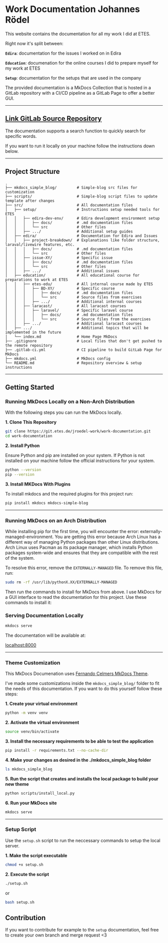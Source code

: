 # Work Documentation Johannes Rödel

This website contains the documentation for all my work I did at ETES. 

Right now it's split between:

**`Edira`**: documentation for the issues I worked on in Edira

**`Education`**: documenation for the online courses I did to prepare myself for my work at ETES

**`Setup`**: documentation for the setups that are used in the company

The provided documentation is a MkDocs Collection that is hosted in a GitLab repository with a CI/CD pipeline as a GitLab Page to offer a better GUI.

---

## [Link GitLab Source Repository](https://git.etes.de/jroedel-work/work-documentation.git)

The documentation supports a search function to quickly search for specific words.

If you want to run it locally on your machine follow the instructions down below. 

---

## Project Structure 

```
.
├── mkdocs_simple_blog/         # Simple-blog src files for customization
├── scripts/                    # Simple-blog script files to update template after changes
├── src/                        # All documentation files
│   ├── setup/                  # Instructions setup needed tools for ETES
│   │   ├── edira-dev-env/      # Edira development environment setup
│   │   │   ├── docs/           # .md documentation files
│   │   │   └── src             # Other files
│   │   ├── .../                # Additional setup guides
│   ├── edira/                  # Documentation for Edira and Issues
│   │   ├── project-breakdown/  # Explanations like folder structure, laraval/livewire features, etc.
│   │   │   ├── docs/           # .md documentation files
│   │   │   └── src             # Other files
│   │   ├── issue-XY/           # Specific issue
│   │   │   ├── docs/           # .md documentation files
│   │   │   └── src             # Other files
│   │   ├── .../                # Additional issues
│   ├── education/              # All educational course for preparations to work at ETES
│   │   ├── etes-edu/           # All internal course made by ETES
│   │   │   ├── BD-XY/          # Specific course
│   │   │   │   ├── docs/       # .md documentation files
│   │   │   │   └── src         # Source files from exercises
│   │   │   ├── .../            # Additional internal courses
│   │   ├── laracast/           # All laracast courses
│   │   │   ├── laravel/        # Specific laravel course
│   │   │   │   ├── docs/       # .md documentation files
│   │   │   │   └── src         # Source files from the exercises  
│   │   ├── .../                # Additional laracast courses
│   ├── .../                    # Additional topics that will be implemented in the future        
│   └── index.md                # Home Page MkDocs 
├── .gitignore                  # Local files that don't get pushed to the remote repository
├── .gitlab-ci.yml              # CI pipeline to build GitLab Page for MkDocs
├── mkdocs.yml                  # MkDocs config
└── README.md                   # Repository overview & setup instructions
```

---

## **Getting Started**

### Running MkDocs Locally on a Non-Arch Distribution

With the following steps you can run the MkDocs locally.

**1. Clone This Repository**

```bash
git clone https://git.etes.de/jroedel-work/work-documentation.git
cd work-documentation
```
**2. Install Python**

Ensure Python and pip are installed on your system. If Python is not installed on your machine follow the official instructions for your system.

```bash
python --version
pip --version
```

**3. Install MKDocs With Plugins**

To install mkdocs and the required plugins for this project run:

```bash
pip install mkdocs mkdocs-simple-blog
```

---

### Running MkDocs on an Arch Distribution

While installing pip for the first time, you will encounter the error: externally-managed-environment. You are getting this error because Arch Linux has a different way of managing Python packages than other Linux distributions. Arch Linux uses Pacman as its package manager, which installs Python packages system-wide and ensures that they are compatible with the rest of the system.

To resolve this error, remove the `EXTERNALLY-MANAGED` file. To remove this file, run:

```bash
sudo rm -rf /usr/lib/pythonX.XX/EXTERNALLY-MANAGED
```

Then run the commands to install for MkDocs from above.
I use MkDocs for a GUI interface to read the documentation for this project. Use these commands to install it:

### Serving Documentation Locally

```bash
mkdocs serve
```

The documentation will be available at:

[localhost:8000](http://127.0.0.1:8000)

---

### Theme Customization

This MkDocs Documenation uses [Fernando Celmers MkDocs Theme](https://github.com/FernandoCelmer/mkdocs-simple-blog). 

I've made some customizations inside the `mkdocs_simple_blog/` folder to fit the needs of this documentation. If you want to do this yourself follow these steps:

**1. Create your virtual environment**
   
```bash
python -m venv venv
```

**2. Activate the virtual environment**
   
```bash
source venv/bin/activate
```

**3. Install the necessary requirements to be able to test the application**
   
```bash
pip install -r requirements.txt --no-cache-dir
```

**4. Make your changes as desired in the ./mkdocs_simple_blog folder**
   
```bash
ls mkdocs_simple_blog
```

**5. Run the script that creates and installs the local package to build your new theme**

```bash
python scripts/install_local.py 
```

**6. Run your MkDocs site**

```bash
mkdocs serve
```

--- 

### Setup Script

Use the `setup.sh` script to run the neccessary commands to setup the local server.

**1. Make the script executable**

```bash
chmod +x setup.sh
```

**2. Execute the script**

```bash
./setup.sh
```

or 

```bash
bash setup.sh
```

## Contribution 

If you want to contribute for example to the `setup` documentation, feel free to create your own branch and merge request <3